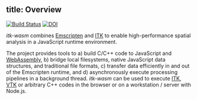 title: Overview
---

[![Build Status](https://dev.azure.com/InsightSoftwareConsortium/ITKModules/_apis/build/status/InsightSoftwareConsortium.ITKMeshToPolyData?branchName=master)](https://dev.azure.com/InsightSoftwareConsortium/ITKModules/_build/latest?definitionId=11&branchName=master) [![DOI](https://zenodo.org/badge/45812381.svg)](https://zenodo.org/badge/latestdoi/45812381)

*itk-wasm* combines [Emscripten](http://emscripten.org/) and [ITK](https://www.itk.org/) to enable high-performance spatial analysis in a JavaScript runtime environment.

The project provides tools to a) build C/C++ code to JavaScript and [WebAssembly](http://webassembly.org/), b) bridge local filesystems, native JavaScript data structures, and traditional file formats, c) transfer data efficiently in and out of the Emscripten runtime, and d) asynchronously execute processing pipelines in a background thread. *itk-wasm* can be used to execute [ITK](https://www.itk.org/), [VTK](https://www.vtk.org/) or arbitrary C++ codes in the browser or on a workstation / server with Node.js.
